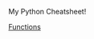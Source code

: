 My Python Cheatsheet!

 [Functions](https://github.com/Omid-Mohajerani/pyclass/wiki/Functions-in-Python)

